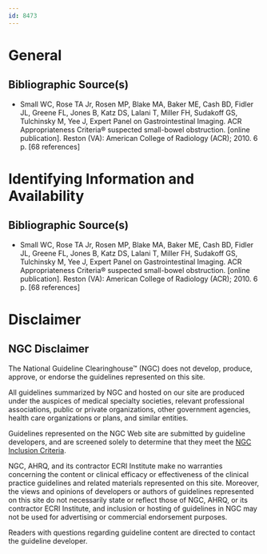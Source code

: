 ```yaml
---
id: 8473
---
```


# General

## Bibliographic Source(s)

- Small WC, Rose TA Jr, Rosen MP, Blake MA, Baker ME, Cash BD, Fidler JL, Greene FL, Jones B, Katz DS, Lalani T, Miller FH, Sudakoff GS, Tulchinsky M, Yee J, Expert Panel on Gastrointestinal Imaging. ACR Appropriateness Criteria® suspected small-bowel obstruction. [online publication]. Reston (VA): American College of Radiology (ACR); 2010. 6 p. [68 references]

# Identifying Information and Availability

## Bibliographic Source(s)

- Small WC, Rose TA Jr, Rosen MP, Blake MA, Baker ME, Cash BD, Fidler JL, Greene FL, Jones B, Katz DS, Lalani T, Miller FH, Sudakoff GS, Tulchinsky M, Yee J, Expert Panel on Gastrointestinal Imaging. ACR Appropriateness Criteria® suspected small-bowel obstruction. [online publication]. Reston (VA): American College of Radiology (ACR); 2010. 6 p. [68 references]

# Disclaimer

## NGC Disclaimer

The National Guideline Clearinghouse™ (NGC) does not develop, produce, approve, or endorse the guidelines represented on this site.

All guidelines summarized by NGC and hosted on our site are produced under the auspices of medical specialty societies, relevant professional associations, public or private organizations, other government agencies, health care organizations or plans, and similar entities.

Guidelines represented on the NGC Web site are submitted by guideline developers, and are screened solely to determine that they meet the [NGC Inclusion Criteria](/help-and-about/summaries/inclusion-criteria).

NGC, AHRQ, and its contractor ECRI Institute make no warranties concerning the content or clinical efficacy or effectiveness of the clinical practice guidelines and related materials represented on this site. Moreover, the views and opinions of developers or authors of guidelines represented on this site do not necessarily state or reflect those of NGC, AHRQ, or its contractor ECRI Institute, and inclusion or hosting of guidelines in NGC may not be used for advertising or commercial endorsement purposes.

Readers with questions regarding guideline content are directed to contact the guideline developer.

